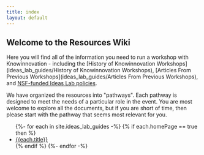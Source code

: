 ```yaml
---
title: index
layout: default
---
```

## Welcome to the Resources Wiki

Here you will find all of the information you need to run a workshop with Knowinnovation - including the [History of Knowinnovation Workshops](ideas_lab_guides/History of Knowinnovation Workshops), [Articles From Previous Workshops](ideas_lab_guides/Articles From Previous Workshops), and [NSF-funded Ideas Lab policies](https://www.nsf.gov/pubs/policydocs/pappguide/nsf16001/nsf16_1.pdf#page#54). 

We have organized the resources into "pathways". Each pathway is designed to meet the needs of a particular role in the event. You are most welcome to explore all the documents, but if you are short of time, then please start with the pathway that seems most relevant for you.
<ul>
{%- for each in site.ideas_lab_guides -%}
{% if each.homePage == true then %}
<li><a href="{{each.url}}">{{each.title}}</a></li>
{% endif %}
{%- endfor -%}
</ul>

